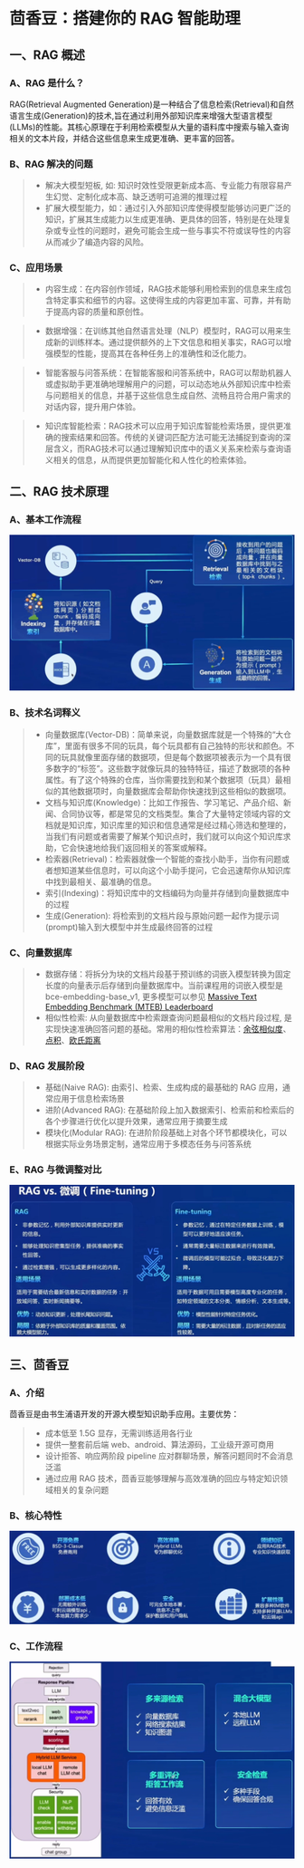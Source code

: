 # 茴香豆：搭建你的 RAG 智能助理

## 一、RAG 概述
### A、RAG 是什么？
RAG(Retrieval Augmented Generation)是一种结合了信息检索(Retrieval)和自然语言生成(Generation)的技术,旨在通过利用外部知识库来增强大型语言模型(LLMs)的性能。其核心原理在于利用检索模型从大量的语料库中搜索与输入查询相关的文本片段，并结合这些信息来生成更准确、更丰富的回答。

### B、RAG 解决的问题
> - 解决大模型短板, 如: 知识时效性受限更新成本高、专业能力有限容易产生幻觉、定制化成本高、缺乏透明可追溯的推理过程
> - 扩展大模型能力，如：通过引入外部知识库使得模型能够访问更广泛的知识，扩展其生成能力以生成更准确、更具体的回答，特别是在处理复杂或专业性的问题时，避免可能会生成一些与事实不符或误导性的内容从而减少了编造内容的风险。

### C、应用场景
> - 内容生成：在内容创作领域，RAG技术能够利用检索到的信息来生成包含特定事实和细节的内容。这使得生成的内容更加丰富、可靠，并有助于提高内容的质量和原创性。

> - 数据增强：在训练其他自然语言处理（NLP）模型时，RAG可以用来生成新的训练样本。通过提供额外的上下文信息和相关事实，RAG可以增强模型的性能，提高其在各种任务上的准确性和泛化能力。

> - 智能客服与问答系统：在智能客服和问答系统中，RAG可以帮助机器人或虚拟助手更准确地理解用户的问题，可以动态地从外部知识库中检索与问题相关的信息，并基于这些信息生成自然、流畅且符合用户需求的对话内容，提升用户体验。

> - 知识库智能检索：RAG技术可以应用于知识库智能检索场景，提供更准确的搜索结果和回答。传统的关键词匹配方法可能无法捕捉到查询的深层含义，而RAG技术可以通过理解知识库中的语义关系来检索与查询语义相关的信息，从而提供更加智能化和人性化的检索体验。

## 二、RAG 技术原理
### A、基本工作流程
![](./asset/15.png)

### B、技术名词释义
> - 向量数据库(Vector-DB)：简单来说，向量数据库就是一个特殊的“大仓库”，里面有很多不同的玩具，每个玩具都有自己独特的形状和颜色。不同的玩具就像里面存储的数据项，但是每个数据项被表示为一个具有很多数字的“标签”。这些数字就像玩具的独特特征，描述了数据项的各种属性。有了这个特殊的仓库，当你需要找到和某个数据项（玩具）最相似的其他数据项时，向量数据库会帮助你快速找到这些相似的数据项。
> - 文档与知识库(Knowledge)：比如工作报告、学习笔记、产品介绍、新闻、合同协议等，都是常见的文档类型。集合了大量特定领域内容的文档就是知识库，知识库里的知识和信息通常是经过精心筛选和整理的，当我们有问题或者需要了解某个知识点时，我们就可以向这个知识库求助，它会快速地给我们返回相关的答案或解释。
> - 检索器(Retrieval)：检索器就像一个智能的查找小助手，当你有问题或者想知道某些信息时，可以向这个小助手提问，它会迅速帮你从知识库中找到最相关、最准确的信息。
> - 索引(Indexing)：将知识库中的文档编码为向量并存储到向量数据库中的过程
> - 生成(Generation): 将检索到的文档片段与原始问题一起作为提示词(prompt)输入到大模型中并生成最终回答的过程

### C、向量数据库
> - 数据存储：将拆分为块的文档片段基于预训练的词嵌入模型转换为固定长度的向量表示后存储到向量数据库中。当前课程用的词嵌入模型是 bce-embedding-base_v1, 更多模型可以参见 [Massive Text Embedding Benchmark (MTEB) Leaderboard](https://huggingface.co/spaces/mteb/leaderboard)
> - 相似性检索: 从向量数据库中检索跟查询问题最相似的文档片段过程, 是实现快速准确回答问题的基础。常用的相似性检索算法：[余弦相似度](https://zh.wikipedia.org/wiki/%E4%BD%99%E5%BC%A6%E7%9B%B8%E4%BC%BC%E6%80%A7)、[点积](https://zh.wikipedia.org/wiki/%E7%82%B9%E7%A7%AF)、[欧氏距离](https://zh.wikipedia.org/wiki/%E6%AC%A7%E5%87%A0%E9%87%8C%E5%BE%97%E8%B7%9D%E7%A6%BB)


### D、RAG 发展阶段
> - 基础(Naive RAG): 由索引、检索、生成构成的最基础的 RAG 应用，通常应用于信息检索场景
> - 进阶(Advanced RAG): 在基础阶段上加入数据索引、检索前和检索后的各个步骤进行优化以提升效果，通常应用于摘要生成
> - 模块化(Modular RAG): 在进阶阶段基础上对各个环节都模块化，可以根据实际业务场景定制，通常应用于多模态任务与问答系统

### E、RAG 与微调整对比
![](./asset/16.png)

## 三、茴香豆
### A、介绍
茴香豆是由书生浦语开发的开源大模型知识助手应用。主要优势：
> - 成本低至 1.5G 显存，无需训练适用各行业
> - 提供一整套前后端 web、android、算法源码，工业级开源可商用
> - 设计拒答、响应两阶段 pipeline 应对群聊场景，解答问题同时不会消息泛滥
> - 通过应用 RAG 技术，茴香豆能够理解与高效准确的回应与特定知识领域相关的复杂问题

### B、核心特性
![](./asset/17.png)

### C、工作流程
![](./asset/18.png)